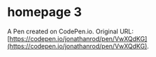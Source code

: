# homepage 3

A Pen created on CodePen.io. Original URL: [https://codepen.io/jonathanrod/pen/VwXQdKG](https://codepen.io/jonathanrod/pen/VwXQdKG).

